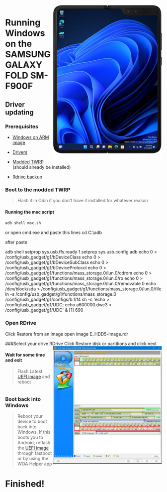 <img align="right" src="https://github.com/Ost268/SAMSUNG-WINNER-WindowsARM/blob/main/winner.png" width="350" alt="Windows 11 running on winner">

# Running Windows on the SAMSUNG GALAXY FOLD SM-F900F

## Driver updating

### Prerequisites
- [Windows on ARM image](https://worproject.com/esd)
  
- [Drivers](https://mega.nz/file/j9lREBJA#AwA4xIovsHdK4Bpb4-9bDEbxJdCDDr_LYulJ8w3qvcc) 

- [Modded TWRP](https://mega.nz/file/LoVGETDK#-lwSOZeVRTuyOYOOv84RqhZJs8Ns-ESpoM6cT6-X-Kg) (should already be installed)

- [Rdrive backup](son)


### Boot to the modded TWRP
> Flash it in Odin if you don't have it installed for whatever reason

#### Running the msc script
```cmd
adb shell msc.sh
```
or open cmd.exe and paste this lines
cd C:\adb

after paste 

adb shell
setprop sys.usb.ffs.ready 1
setprop sys.usb.config adb
echo 0 > /config/usb_gadget/g1/bDeviceClass
echo 0 > /config/usb_gadget/g1/bDeviceSubClass
echo 0 > /config/usb_gadget/g1/bDeviceProtocol
echo 0 > /config/usb_gadget/g1/functions/mass_storage.0/lun.0/cdrom
echo 0 > /config/usb_gadget/g1/functions/mass_storage.0/lun.0/ro
echo 0 > /config/usb_gadget/g1/functions/mass_storage.0/lun.0/removable 0
echo /dev/block/sda > /config/usb_gadget/g1/functions/mass_storage.0/lun.0/file
ln -s /config/usb_gadget/g1/functions/mass_storage.0 /config/usb_gadget/g1/configs/b.1/f4
sh -c 'echo > /config/usb_gadget/g1/UDC; echo a600000.dwc3 > /config/usb_gadget/g1/UDC' &
[1] 690


### Open RDrive
Click Restore from an Image
open image  E_HDD5-image.rdr

###Select your drive RDrive
<img align="right" src="https://github.com/Ost268/SAMSUNG-WINNER-WindowsARM/blob/main/guide/guide/RDrive/Screen2.png" width="350" alt="RDrive">
Click Restore disk or partitions and click next
#### Wait for some time and exit

> Flash Latest [UEFI image](https://github.com/Ost268/SAMSUNG-WINNER-WindowsARM/blob/main/guide/dualboot.md) and reboot 
```Drivers install manualy .\DriverUpdater.exe -d .\definitions\Desktop\ARM64\Internal\winner.txt -r . -p R:\
```

### Boot back into Windows
> Reboot your device to boot back into Windows. If this boots you to Android, reflash the [UEFI image](https://github.com/woa-msmnile/msmnilePkg/releases/download/2402.86/samsung-winner_NOSB.img)  through fastboot or by using the WOA Helper app

  
  

# Finished!
